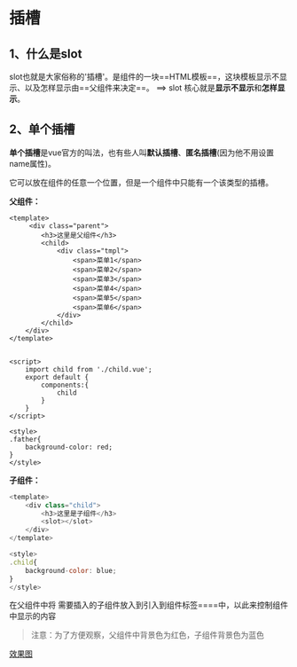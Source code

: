 # 插槽

## 1、什么是slot

slot也就是大家俗称的'插槽'。是组件的一块==HTML模板==，这块模板显示不显示、以及怎样显示由==父组件来决定==。 ==> slot 核心就是**显示不显示**和**怎样显示**。

## 2、单个插槽

**单个插槽**是vue官方的叫法，也有些人叫**默认插槽**、**匿名插槽**(因为他不用设置name属性)。

它可以放在组件的任意一个位置，但是一个组件中只能有一个该类型的插槽。



**父组件：**

```javas
<template>
     <div class="parent">
        <h3>这里是父组件</h3>
        <child>
            <div class="tmpl">
                <span>菜单1</span>
                <span>菜单2</span>
                <span>菜单3</span>
                <span>菜单4</span>
                <span>菜单5</span>
                <span>菜单6</span>
            </div>
        </child>
    </div>
</template>


<script>
    import child from './child.vue';
    export default {
        components:{
            child
        }
    }
</script>

<style>
.father{
    background-color: red;
}
</style>
```



**子组件：**

```javascript
<template>
    <div class="child">
        <h3>这里是子组件</h3>
        <slot></slot>
    </div>
</template>

<style>
.child{
    background-color: blue;
}
</style>

```

在父组件中将 需要插入的子组件放入到引入到组件标签==<child>==中，以此来控制组件中显示的内容



> 注意：为了方便观察，父组件中背景色为红色，子组件背景色为蓝色

[效果图]()